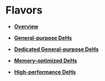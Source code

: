 # Flavors<a name="EN-US_TOPIC_0131337242"></a>

-   **[Overview](overview.md)**  

-   **[General-purpose DeHs](general-purpose-dehs.md)**  

-   **[Dedicated General-purpose DeHs](dedicated-general-purpose-dehs.md)**  

-   **[Memory-optimized DeHs](memory-optimized-dehs.md)**  

-   **[High-performance DeHs](high-performance-dehs.md)**  


